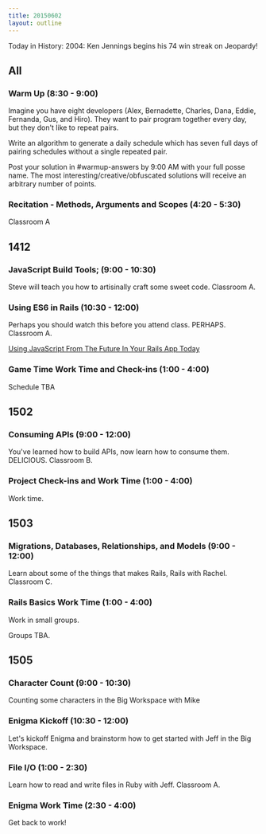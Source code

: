```yaml
---
title: 20150602
layout: outline
---
```


Today in History: 2004: Ken Jennings begins his 74 win streak on Jeopardy!

## All

### Warm Up (8:30 - 9:00)

Imagine you have eight developers (Alex, Bernadette, Charles, Dana, Eddie, Fernanda, Gus, and Hiro). They want to pair program together every day, but they don't like to repeat pairs.

Write an algorithm to generate a daily schedule which has seven full days of pairing schedules without a single repeated pair.

Post your solution in #warmup-answers by 9:00 AM with your full posse name. 
The most interesting/creative/obfuscated solutions will receive an arbitrary number of points.

### Recitation - Methods, Arguments and Scopes (4:20 - 5:30)

Classroom A

## 1412

### JavaScript Build Tools; (9:00 - 10:30)

Steve will teach you how to artisinally craft some sweet code. Classroom A.

### Using ES6 in Rails (10:30 - 12:00)

Perhaps you should watch this before you attend class.  PERHAPS. Classroom A.

[Using JavaScript From The Future In Your Rails App Today](https://www.youtube.com/watch?v=Ayj1kgQNhAg)

### Game Time Work Time and Check-ins (1:00 - 4:00)

Schedule TBA


## 1502

### Consuming APIs (9:00 - 12:00)

You've learned how to build APIs, now learn how to consume them. DELICIOUS. Classroom B.

### Project Check-ins and Work Time (1:00 - 4:00)

Work time.


## 1503

### Migrations, Databases, Relationships, and Models (9:00 - 12:00)

Learn about some of the things that makes Rails, Rails with Rachel. Classroom C.

### Rails Basics Work Time (1:00 - 4:00)

Work in small groups.

Groups TBA.


## 1505

### Character Count (9:00 - 10:30)

Counting some characters in the Big Workspace with Mike

### Enigma Kickoff (10:30 - 12:00)

Let's kickoff Enigma and brainstorm how to get started with Jeff in the Big Workspace.


### File I/O (1:00 - 2:30)

Learn how to read and write files in Ruby with Jeff. Classroom A.

### Enigma Work Time (2:30 - 4:00)

Get back to work!



